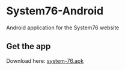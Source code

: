 # System76-Android
Android application for the System76 website

## Get the app
Download here: <a href="https://github.com/AKiniyalocts/System76-Android/raw/master/system-76.apk">system-76.apk</a>
